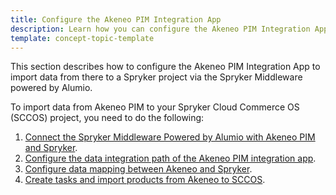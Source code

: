 ```yaml
---
title: Configure the Akeneo PIM Integration App
description: Learn how you can configure the Akeneo PIM Integration App in the Spryker Middleware powered by Alumio
template: concept-topic-template
---
```


This section describes how to configure the Akeneo PIM Integration App to import data from there to a Spryker project via the Spryker Middleware powered by Alumio.

To import data from Akeneo PIM to your Spryker Cloud Commerce OS (SCCOS) project, you need to do the following:

1. [Connect the Spryker Middleware Powered by Alumio with Akeneo PIM and Spryker](docs/pbc/all/data-exchange/{{page.version}}/spryker-middleware-powered-by-alumio/integration-apps/akeneo-pim-integration-app/configure-the-akeneo-pim-integration-app/connect-the-spryker-middleware-powered-by-alumio-with-akeneo-pim-and-spryker.html).
2. [Configure the data integration path of the Akeneo PIM integration app](docs/pbc/all/data-exchange/{{page.version}}/spryker-middleware-powered-by-alumio/integration-apps/akeneo-pim-integration-app/configure-the-akeneo-pim-integration-app/configure-data-mapping-between-akeneo-and-sccos.html).
3. [Configure data mapping between Akeneo and Spryker](docs/pbc/all/data-exchange/{{page.version}}/spryker-middleware-powered-by-alumio/integration-apps/akeneo-pim-integration-app/configure-the-akeneo-pim-integration-app/configure-the-data-integration-path-between-akeneo-and-sccos.html).
4. [Create tasks and import products from Akeneo to SCCOS](docs/pbc/all/data-exchange/{{page.version}}/spryker-middleware-powered-by-alumio/integration-apps/akeneo-pim-integration-app/configure-the-akeneo-pim-integration-app/5create-tasks-and-import-products-from-akeneo-to-sccos.html).
